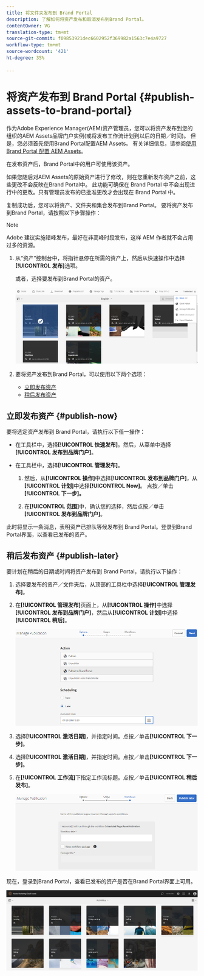 ```yaml
---
title: 将文件夹发布到 Brand Portal
description: 了解如何将资产发布和取消发布到Brand Portal。
contentOwner: VG
translation-type: tm+mt
source-git-commit: f09853921dec6602952f369982a1563c7e4a9727
workflow-type: tm+mt
source-wordcount: '421'
ht-degree: 35%

---
```



# 将资产发布到 Brand Portal {#publish-assets-to-brand-portal}

作为Adobe Experience Manager(AEM)资产管理员，您可以将资产发布到您的组织的AEM Assets品牌门户实例(或将发布工作流计划到以后的日期／时间)。 但是，您必须首先使用Brand Portal配置AEM Assets。 有关详细信息，请参阅[使用 Brand Portal 配置 AEM Assets](configure-aem-assets-with-brand-portal.md)。

在发布资产后，Brand Portal中的用户可使用该资产。

如果您随后对AEM Assets的原始资产进行了修改，则在您重新发布资产之前，这些更改不会反映在Brand Portal中。 此功能可确保在 Brand Portal 中不会出现进行中的更改。只有管理员发布的已批准更改才会出现在 Brand Portal 中。

复制成功后，您可以将资产、文件夹和集合发布到Brand Portal。 要将资产发布到Brand Portal，请按照以下步骤操作：

>[!NOTE]
>
>Adobe 建议实施错峰发布，最好在非高峰时段发布，这样 AEM 作者就不会占用过多的资源。

1. 从“资产”控制台中，将指针悬停在所需的资产上，然后从快速操作中选择&#x200B;**[!UICONTROL 发布]**&#x200B;选项。

   或者，选择要发布到Brand Portal的资产。

   ![publish2bp-2](assets/publish2bp-2.png)

2. 要将资产发布到Brand Portal，可以使用以下两个选项：
   * [立即发布资产](#publish-now)
   * [稍后发布资产](#publish-later)

## 立即发布资产 {#publish-now}

要将选定资产发布到 Brand Portal，请执行以下任一操作：

* 在工具栏中，选择&#x200B;**[!UICONTROL 快速发布]**。然后，从菜单中选择&#x200B;**[!UICONTROL 发布到品牌门户]**。

* 在工具栏中，选择&#x200B;**[!UICONTROL 管理发布]**。

   1. 然后，从&#x200B;**[!UICONTROL 操作]**&#x200B;中选择&#x200B;**[!UICONTROL 发布到品牌门户]**，从&#x200B;**[!UICONTROL 计划]**&#x200B;中选择&#x200B;**[!UICONTROL Now]**。 点按／单击&#x200B;**[!UICONTROL 下一步]。**

   2. 在&#x200B;**[!UICONTROL 范围]**&#x200B;中，确认您的选择，然后点按／单击&#x200B;**[!UICONTROL 发布到品牌门户]**。

此时将显示一条消息，表明资产已排队等候发布到 Brand Portal。登录到Brand Portal界面，以查看已发布的资产。

## 稍后发布资产 {#publish-later}

要计划在稍后的日期或时间将资产发布到 Brand Portal，请执行以下操作：

1. 选择要发布的资产／文件夹后，从顶部的工具栏中选择&#x200B;**[!UICONTROL 管理发布]**。
2. 在&#x200B;**[!UICONTROL 管理发布]**&#x200B;页面上，从&#x200B;**[!UICONTROL 操作]**&#x200B;中选择&#x200B;**[!UICONTROL 发布到品牌门户]**，然后从&#x200B;**[!UICONTROL 计划]**&#x200B;中选择&#x200B;**[!UICONTROL 稍后]**。

   ![publishlaterbp-1](assets/publishlaterbp-1.png)

3. 选择&#x200B;**[!UICONTROL 激活日期]**，并指定时间。点按／单击&#x200B;**[!UICONTROL 下一步]**。
4. 选择&#x200B;**[!UICONTROL 激活日期]**，并指定时间。点按／单击&#x200B;**[!UICONTROL 下一步]**。
5. 在&#x200B;**[!UICONTROL 工作流]**&#x200B;下指定工作流标题。点按／单击&#x200B;**[!UICONTROL 稍后发布]**。

   ![publishworkflow](assets/publishworkflow.png)

现在，登录到Brand Portal，查看已发布的资产是否在Brand Portal界面上可用。

![bp_631_landing_page](assets/bp_landing_page.png)
